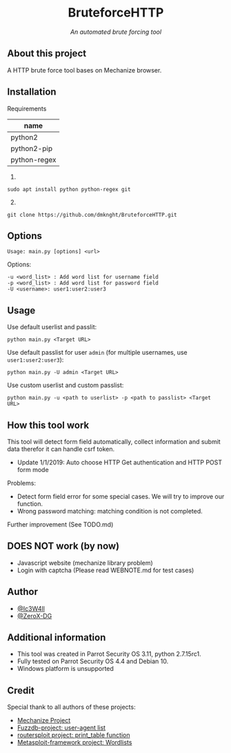 <h1 align='center'>BruteforceHTTP</h1>
<p align='center'><i>An automated brute forcing tool</i></p>

## About this project
A HTTP brute force tool bases on Mechanize browser.

## Installation

Requirements

| name        |
|-------------|
| python2     |
| python2-pip |
| python-regex |

1.
```
sudo apt install python python-regex git
```

2.
```
git clone https://github.com/dmknght/BruteforceHTTP.git
```

## Options
```
Usage: main.py [options] <url>
```
Options:

 ```
 -u <word_list> : Add word list for username field
 -p <word_list> : Add word list for password field
 -U <username>: user1:user2:user3
 ```

## Usage

Use default userlist and passlit:
```
python main.py <Target URL>
```

Use default passlist for user `admin` (for multiple usernames, use `user1:user2:user3`):
```
python main.py -U admin <Target URL>
```

Use custom userlist and custom passlist:
```
python main.py -u <path to userlist> -p <path to passlist> <Target URL>
```


## How this tool work
This tool will detect form field automatically, collect information and submit data therefor it can handle csrf token.

* Update 1/1/2019: Auto choose HTTP Get authentication and HTTP POST form mode

Problems:
 - Detect form field error for some special cases. We will try to improve our function.
 - Wrong password matching: matching condition is not completed.

Further improvement (See TODO.md)

## DOES NOT work (by now)
- Javascript website (mechanize library problem)
- Login with captcha
(Please read WEBNOTE.md for test cases)

## Author
- [@Ic3W4ll](https://github.com/dmknght)
- [@ZeroX-DG](https://github.com/ZeroX-DG)

## Additional information
- This tool was created in Parrot Security OS 3.11, python 2.7.15rc1.
- Fully tested on Parrot Security OS 4.4 and Debian 10.
- Windows platform is unsupported

## Credit
Special thank to all authors of these projects:
- [Mechanize Project](https://github.com/python-mechanize/)
- [Fuzzdb-project: user-agent list](https://github.com/fuzzdb-project/fuzzdb/blob/master/discovery/UserAgent/UserAgentListCommon.txt)
- [routersploit project: print_table function](https://github.com/threat9/routersploit/blob/master/routersploit/core/exploit/printer.py)
- [Metasploit-framework project: Wordlists](https://github.com/rapid7/metasploit-framework/tree/master/data/wordlists)
